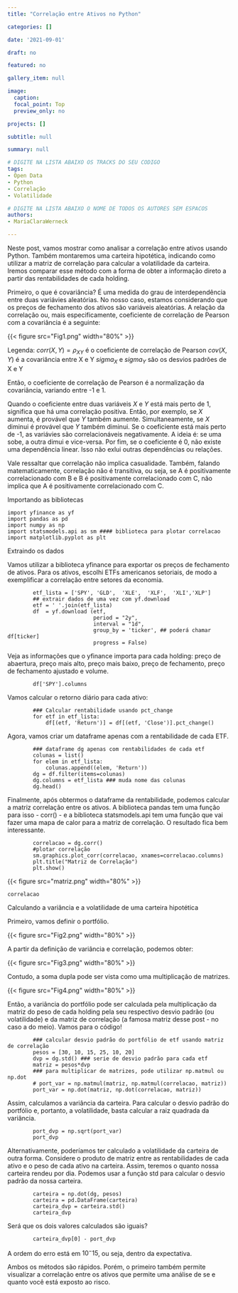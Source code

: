 ```yaml
---
title: "Correlação entre Ativos no Python"

categories: []

date: '2021-09-01' 

draft: no

featured: no

gallery_item: null

image:
  caption: 
  focal_point: Top
  preview_only: no

projects: []

subtitle: null

summary: null

# DIGITE NA LISTA ABAIXO OS TRACKS DO SEU CODIGO
tags: 
- Open Data
- Python
- Correlação
- Volatilidade

# DIGITE NA LISTA ABAIXO O NOME DE TODOS OS AUTORES SEM ESPACOS
authors:
- MariaClaraWerneck

---
```


Neste post, vamos mostrar como analisar a correlação entre ativos usando Python. Também montaremos uma carteira hipotética, indicando como utilizar a matriz de correlação para calcular a volatilidade da carteira. Iremos comparar esse método com a forma de obter a informação direto a partir das rentabilidades de cada holding.

Primeiro, o que é covariância? É uma medida do grau de interdependência entre duas variávies aleatórias. No nosso caso, estamos considerando que os preços de fechamento dos ativos são variáveis aleatórias. A relação da correlação ou, mais especificamente, coeficiente de correlação de Pearson com a covariância é a seguinte:

{{< figure src="Fig1.png" width="80%" >}}  

Legenda: $corr(X,Y) = \rho_{XY}$ é o coeficiente de correlação de Pearson
	 $cov(X,Y)$ é a covariância entre X e Y
	 $sigma_X$ e $sigma_Y$ são os desvios padrões de X e Y 

Então, o coeficiente de correlação de Pearson é a normalização da covariância, variando entre -1 e 1. 

Quando o coeficiente entre duas variáveis $X$ e $Y$ está mais perto de 1, significa que há uma correlação positiva. Então, por exemplo, se $X$ aumenta, é provável que $Y$ também aumente. Simultaneamente, se $X$ diminui é provável que $Y$ também diminui.
Se o coeficiente está mais perto de -1, as variávies são correlacionáveis negativamente. A ideia é: se uma sobe, a outra dimui e vice-versa.
Por fim, se o coeficiente é 0, não existe uma dependência linear. Isso não exlui outras dependências ou relações.

Vale ressaltar que correlação não implica casualidade. Também, falando matematicamente, correlação não é transitiva, ou seja, se A é positivamente correlacionado com B e B é positivamente correlacionado com C, não implica que A é positivamente correlacionado com C.

Importando as bibliotecas
	
    import yfinance as yf
    import pandas as pd 
    import numpy as np
    import statsmodels.api as sm #### biblioteca para plotar correlacao
    import matplotlib.pyplot as plt

Extraindo os dados

Vamos utilizar a biblioteca yfinance para exportar os preços de fechamento de ativos. Para os ativos, escolhi ETFs americanos setoriais, de modo a exemplificar a correlação entre setores da economia.

    		etf_lista = ['SPY', 'GLD',	'XLE', 	'XLF',	'XLI','XLP']
    		## extrair dados de uma vez com yf.download
    		etf = ' '.join(etf_lista)
    		df  = yf.download (etf, 
                       		   period = "2y",
                       		   interval = "1d",
                       		   group_by = 'ticker', ## poderá chamar df[ticker]
                       		   progress = False)

Veja as informações que o yfinance importa para cada holding: preço de abaertura, preço mais alto, preço mais baixo, preço de fechamento, preço de fechamento ajustado e volume.

    		df['SPY'].columns
  
Vamos calcular o retorno diário para cada ativo:

    		### Calcular rentabilidade usando pct_change
    		for etf in etf_lista:
      			df[(etf, 'Return')] = df[(etf, 'Close')].pct_change()  

Agora, vamos criar um dataframe apenas com a rentabilidade de cada ETF.

    		### dataframe dg apenas com rentabilidades de cada etf 
    		colunas = list()
    		for elem in etf_lista:
      			colunas.append((elem, 'Return'))
    		dg = df.filter(items=colunas)
    		dg.columns = etf_lista ### muda nome das colunas
    		dg.head()

Finalmente, após obtermos o dataframe da rentabilidade, podemos calcular a matriz correlação entre os ativos. A biblioteca pandas tem uma função para isso - corr() - e a biblioteca statsmodels.api tem uma função que vai fazer uma mapa de calor para a matriz de correlação. O resultado fica bem interessante.

    		correlacao = dg.corr()
    		#plotar correlação
    		sm.graphics.plot_corr(correlacao, xnames=correlacao.columns)
    		plt.title("Matriz de Correlação")
    		plt.show()

{{< figure src="matriz.png" width="80%" >}}    

    correlacao


Calculando a variância e a volatilidade de uma carteira hipotética

Primeiro, vamos definir o portfólio. 

{{< figure src="Fig2.png" width="80%" >}}  

A partir da definição de variância e correlação, podemos obter:

{{< figure src="Fig3.png" width="80%" >}}  

Contudo, a soma dupla pode ser vista como uma multiplicação de matrizes.

{{< figure src="Fig4.png" width="80%" >}}  

Então, a variância do portfólio pode ser calculada pela multiplicação da matriz do peso de cada holding pela seu respectivo desvio padrão (ou volatilidade) e da matriz de correlação (a famosa matriz desse post - no caso a do meio). Vamos para o código!

    		### calcular desvio padrão do portfólio de etf usando matriz de correlação
    		pesos = [30, 10, 15, 25, 10, 20]
    		dvp = dg.std() ### serie de desvio padrão para cada etf
    		matriz = pesos*dvp
    		### para multiplicar de matrizes, pode utilizar np.matmul ou np.dot
    		# port_var = np.matmul(matriz, np.matmul(correlacao, matriz))
    		port_var = np.dot(matriz, np.dot(correlacao, matriz))

Assim, calculamos a variância da carteira. Para calcular o desvio padrão do portfólio e, portanto, a volatilidade, basta calcular a raiz quadrada da variância.

    		port_dvp = np.sqrt(port_var)
    		port_dvp

Alternativamente, poderíamos ter calculado a volatilidade da carteira de outra forma. Considere o produto de matriz entre as rentabilidades de cada ativo e o peso de cada ativo na carteira. Assim, teremos o quanto nossa carteira rendeu por dia. Podemos usar a função std para calcular o desvio padrão da nossa carteira.

    		carteira = np.dot(dg, pesos)
    		carteira = pd.DataFrame(carteira)
    		carteira_dvp = carteira.std()
    		carteira_dvp

Será que os dois valores calculados são iguais?

    		carteira_dvp[0] - port_dvp

A ordem do erro está em $10^-15$, ou seja, dentro da expectativa.

Ambos os métodos são rápidos. Porém, o primeiro também permite visualizar a correlação entre os ativos que permite uma análise de se e quanto você está exposto ao risco.
